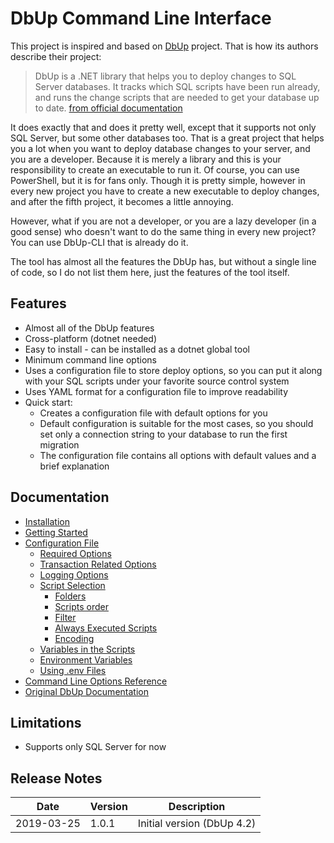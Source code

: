 # DbUp Command Line Interface

This project is inspired and based on [DbUp](https://dbup.readthedocs.io/en/latest/) project. That is how its authors describe their project:

> DbUp is a .NET library that helps you to deploy changes to SQL Server databases. It tracks which SQL scripts have been run already, and runs the change scripts that are needed to get your database up to date. [from official documentation](https://dbup.readthedocs.io/en/latest/)

It does exactly that and does it pretty well, except that it supports not only SQL Server, but some other databases too. That is a great project that helps you a lot when you want to deploy database changes to your server, and you are a developer. Because it is merely a library and this is your responsibility to create an executable to run it. Of course, you can use PowerShell, but it is for fans only. Though it is pretty simple, however in every new project you have to create a new executable to deploy changes, and after the fifth project, it becomes a little annoying.

However, what if you are not a developer, or you are a lazy developer (in a good sense) who doesn't want to do the same thing in every new project? You can use DbUp-CLI that is already do it.

The tool has almost all the features the DbUp has, but without a single line of code, so I do not list them here, just the features of the tool itself.

## Features

* Almost all of the DbUp features
* Cross-platform (dotnet needed)
* Easy to install - can be installed as a dotnet global tool
* Minimum command line options
* Uses a configuration file to store deploy options, so you can put it along with your SQL scripts under your favorite source control system
* Uses YAML format for a configuration file to improve readability
* Quick start:
  * Creates a configuration file with default options for you
  * Default configuration is suitable for the most cases, so you should set only a connection string to your database to run the first migration
  * The configuration file contains all options with default values and a brief explanation

## Documentation

* [Installation](https://github.com/drwatson1/dbup-cli/wiki/Home#installation)
* [Getting Started](https://github.com/drwatson1/dbup-cli/wiki/Home#getting-started)
* [Configuration File](https://github.com/drwatson1/dbup-cli/wiki/Home#configuration-file)
  * [Required Options](https://github.com/drwatson1/dbup-cli/wiki/Home#required-options)
  * [Transaction Related Options](https://github.com/drwatson1/dbup-cli/wiki/Home#transaction-related-options)
  * [Logging Options](https://github.com/drwatson1/dbup-cli/wiki/Home#logging-options)
  * [Script Selection](https://github.com/drwatson1/dbup-cli/wiki/Home#script-selection)
    * [Folders](https://github.com/drwatson1/dbup-cli/wiki/Home#folders)
    * [Scripts order](https://github.com/drwatson1/dbup-cli/wiki/Home#scripts-order)
    * [Filter](https://github.com/drwatson1/dbup-cli/wiki/Home#filter)
    * [Always Executed Scripts](https://github.com/drwatson1/dbup-cli/wiki/Home#always-executed-scripts)
    * [Encoding](https://github.com/drwatson1/dbup-cli/wiki/Home#encoding)
  * [Variables in the Scripts](https://github.com/drwatson1/dbup-cli/wiki/Home#variables-in-the-scripts)
  * [Environment Variables](https://github.com/drwatson1/dbup-cli/wiki/Home#environment-variables)
  * [Using .env Files](https://github.com/drwatson1/dbup-cli/wiki/Home#using-env-files)
* [Command Line Options Reference](https://github.com/drwatson1/dbup-cli/wiki/Command-Line-Options)
* [Original DbUp Documentation](https://dbup.readthedocs.io/en/latest/)

## Limitations

* Supports only SQL Server for now

## Release Notes

|Date|Version|Description|
|-|-|-|
|2019-03-25|1.0.1|Initial version (DbUp 4.2)
